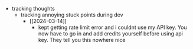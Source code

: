   * tracking thoughts
    * tracking annoying stuck points during dev
      * [[2024-03-14]]
        * kept getting rate limit error and i couldnt use my API key. You now have to go in and add credits yourself before using api key. They tell you this nowhere nice
